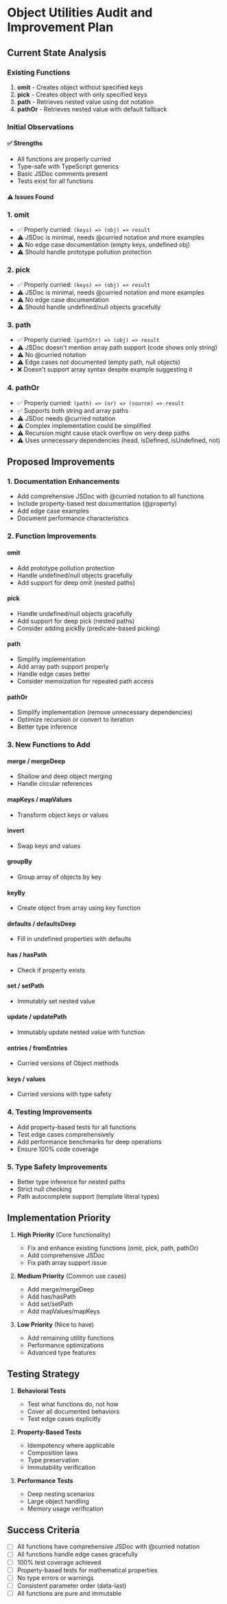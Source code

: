 # Object Utilities Audit and Improvement Plan

## Current State Analysis

### Existing Functions
1. **omit** - Creates object without specified keys
2. **pick** - Creates object with only specified keys  
3. **path** - Retrieves nested value using dot notation
4. **pathOr** - Retrieves nested value with default fallback

### Initial Observations

#### ✅ Strengths
- All functions are properly curried
- Type-safe with TypeScript generics
- Basic JSDoc comments present
- Tests exist for all functions

#### ⚠️ Issues Found

### 1. **omit**
- ✅ Properly curried: `(keys) => (obj) => result`
- ⚠️ JSDoc is minimal, needs @curried notation and more examples
- ⚠️ No edge case documentation (empty keys, undefined obj)
- ⚠️ Should handle prototype pollution protection

### 2. **pick**
- ✅ Properly curried: `(keys) => (obj) => result`
- ⚠️ JSDoc is minimal, needs @curried notation and more examples
- ⚠️ No edge case documentation
- ⚠️ Should handle undefined/null objects gracefully

### 3. **path**
- ✅ Properly curried: `(pathStr) => (obj) => result`
- ⚠️ JSDoc doesn't mention array path support (code shows only string)
- ⚠️ No @curried notation
- ⚠️ Edge cases not documented (empty path, null objects)
- ❌ Doesn't support array syntax despite example suggesting it

### 4. **pathOr**
- ✅ Properly curried: `(path) => (or) => (source) => result`
- ✅ Supports both string and array paths
- ⚠️ JSDoc needs @curried notation
- ⚠️ Complex implementation could be simplified
- ⚠️ Recursion might cause stack overflow on very deep paths
- ⚠️ Uses unnecessary dependencies (head, isDefined, isUndefined, not)

## Proposed Improvements

### 1. Documentation Enhancements
- Add comprehensive JSDoc with @curried notation to all functions
- Include property-based test documentation (@property)
- Add edge case examples
- Document performance characteristics

### 2. Function Improvements

#### **omit**
- Add prototype pollution protection
- Handle undefined/null objects gracefully
- Add support for deep omit (nested paths)

#### **pick**
- Handle undefined/null objects gracefully
- Add support for deep pick (nested paths)
- Consider adding pickBy (predicate-based picking)

#### **path**
- Simplify implementation
- Add array path support properly
- Handle edge cases better
- Consider memoization for repeated path access

#### **pathOr**
- Simplify implementation (remove unnecessary dependencies)
- Optimize recursion or convert to iteration
- Better type inference

### 3. New Functions to Add

#### **merge** / **mergeDeep**
- Shallow and deep object merging
- Handle circular references

#### **mapKeys** / **mapValues**
- Transform object keys or values

#### **invert**
- Swap keys and values

#### **groupBy**
- Group array of objects by key

#### **keyBy**
- Create object from array using key function

#### **defaults** / **defaultsDeep**
- Fill in undefined properties with defaults

#### **has** / **hasPath**
- Check if property exists

#### **set** / **setPath**
- Immutably set nested value

#### **update** / **updatePath**
- Immutably update nested value with function

#### **entries** / **fromEntries**
- Curried versions of Object methods

#### **keys** / **values**
- Curried versions with type safety

### 4. Testing Improvements
- Add property-based tests for all functions
- Test edge cases comprehensively
- Add performance benchmarks for deep operations
- Ensure 100% code coverage

### 5. Type Safety Improvements
- Better type inference for nested paths
- Strict null checking
- Path autocomplete support (template literal types)

## Implementation Priority

1. **High Priority** (Core functionality)
   - Fix and enhance existing functions (omit, pick, path, pathOr)
   - Add comprehensive JSDoc
   - Fix path array support issue

2. **Medium Priority** (Common use cases)
   - Add merge/mergeDeep
   - Add has/hasPath
   - Add set/setPath
   - Add mapValues/mapKeys

3. **Low Priority** (Nice to have)
   - Add remaining utility functions
   - Performance optimizations
   - Advanced type features

## Testing Strategy

1. **Behavioral Tests**
   - Test what functions do, not how
   - Cover all documented behaviors
   - Test edge cases explicitly

2. **Property-Based Tests**
   - Idempotency where applicable
   - Composition laws
   - Type preservation
   - Immutability verification

3. **Performance Tests**
   - Deep nesting scenarios
   - Large object handling
   - Memory usage verification

## Success Criteria
- [ ] All functions have comprehensive JSDoc with @curried notation
- [ ] All functions handle edge cases gracefully
- [ ] 100% test coverage achieved
- [ ] Property-based tests for mathematical properties
- [ ] No type errors or warnings
- [ ] Consistent parameter order (data-last)
- [ ] All functions are pure and immutable